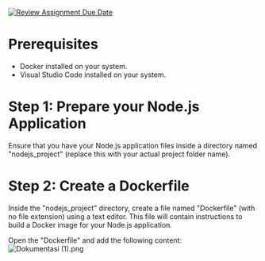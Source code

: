 [![Review Assignment Due Date](https://classroom.github.com/assets/deadline-readme-button-24ddc0f5d75046c5622901739e7c5dd533143b0c8e959d652212380cedb1ea36.svg)](https://classroom.github.com/a/nj7iw4Wb)

# Prerequisites
- Docker installed on your system.
- Visual Studio Code installed on your system.

# Step 1: Prepare your Node.js Application
Ensure that you have your Node.js application files inside a directory named "nodejs_project" (replace this with your actual project folder name).

# Step 2: Create a Dockerfile
Inside the "nodejs_project" directory, create a file named "Dockerfile" (with no file extension) using a text editor. This file will contain instructions to build a Docker image for your Node.js application.

Open the "Dockerfile" and add the following content:
![Dokumentasi (1).png]( {[https://github.com/RevoU-FSSE-2/week-6-Hillmifp/blob/main/dokumentasi/Dokumentasi%20(1).png](https://github.com/RevoU-FSSE-2/week-6-Hillmifp/blob/main/dokumentasi/Dokumentasi%20(1).png?raw=true)https://github.com/RevoU-FSSE-2/week-6-Hillmifp/blob/main/dokumentasi/Dokumentasi%20(1).png?raw=true} )
